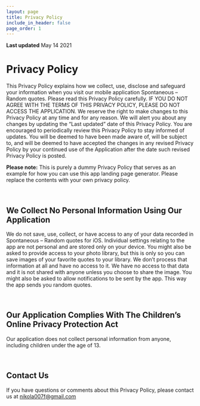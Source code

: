```yaml
---
layout: page
title: Privacy Policy
include_in_header: false
page_order: 1
---
```


**Last updated**
May 14 2021

# Privacy Policy
This Privacy Policy explains how we collect, use, disclose and safeguard your information when you visit our mobile application Spontaneous – Random quotes. Please read this Privacy Policy carefully.  IF YOU DO NOT AGREE WITH THE TERMS OF THIS PRIVACY POLICY, PLEASE DO NOT ACCESS THE APPLICATION. We reserve the right to make changes to this Privacy Policy at any time and for any reason.  We will alert you about any changes by updating the “Last updated” date of this Privacy Policy.  You are encouraged to periodically review this Privacy Policy to stay informed of updates. You will be deemed to have been made aware of, will be subject to, and will be deemed to have accepted the changes in any revised Privacy Policy by your continued use of the Application after the date such revised Privacy Policy is posted.

**Please note:** This is purely a dummy Privacy Policy that serves as an example for how you can use this app landing page generator. Please replace the contents with your own privacy policy.

<br>

## We Collect No Personal Information Using Our Application
We do not save, use, collect, or have access to any of your data recorded in Spontaneous – Random quotes for iOS. Individual settings relating to the app are not personal and are stored only on your device. You might also be asked to provide access to your photo library, but this is only so you can save images of your favorite quotes to your library. We don’t process that information at all and have no access to it. We have no access to that data and it is not shared with anyone unless you choose to share the image. You might also be asked to allow notifications to be sent by the app. This way the app sends you random quotes.

<br>

## Our Application Complies With The Children’s Online Privacy Protection Act
Our application does not collect personal information from anyone, including children under the age of 13.

<br>

## Contact Us
If you have questions or comments about this Privacy Policy, please contact us at nikola007f@gmail.com
